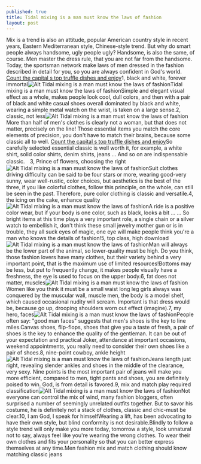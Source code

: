 ```yaml
---
published: true
title: Tidal mixing is a man must know the laws of fashion
layout: post
---
```

Mix is a trend is also an attitude, popular American country style in recent years, Eastern Mediterranean style, Chinese-style trend. But why do smart people always handsome, ugly people ugly? Handsome, is also the same, of course. Men master the dress rule, that you are not far from the handsome. Today, the sportsman network make laws of men dressed in the fashion described in detail for you, so you are always confident in God\'s world. [Count the capital s top truffle dishes and enjoy](http://moshino.github.io/2016/01/24/count-the-capital-s-top-truffle-dishes-and-enjoy-the-perfect-taste-of-luxury-experience.html)1, black and white, forever immortal![Alt Tidal mixing is a man must know the laws of fashion](https://c2.staticflickr.com/2/1520/25721048481_064561ffb0.jpg)Tidal mixing is a man must know the laws of fashionSimple and elegant visual effect as a whole, makes people look cool, dull colors, and then with a pair of black and white casual shoes overall dominated by black and white, wearing a simple metal watch on the wrist, is taken on a large sense.2, classic, not less![Alt Tidal mixing is a man must know the laws of fashion](https://c2.staticflickr.com/2/1676/25721060361_56172f0e95.jpg)More than half of men\'s clothes is clearly not a woman, but that does not matter, precisely on the line! Those essential items you match the core elements of precision, you don\'t have to match their brains, because some classic all to well. [Count the capital s top truffle dishes and enjoy](http://moshino.github.io/2016/01/24/count-the-capital-s-top-truffle-dishes-and-enjoy-the-perfect-taste-of-luxury-experience.html)So carefully selected essential classic is well worth it, for example, a white shirt, solid color shirts, denim shirts, jeans ... And so on are indispensable classic.　3, Prince of flowers, choosing the right![Alt Tidal mixing is a man must know the laws of fashion](https://c2.staticflickr.com/2/1686/25189556393_2f6de0773d.jpg)Suit clothes driving difficulty can be said to be four stars or more, wearing good-very sunny, wear well-rustic, color choices, but aesthetics is the best of the three, if you like colorful clothes, follow this principle, on the whole, can still be seen in the past. Therefore, pure color clothing is classic and versatile.4, the icing on the cake, enhance quality![Alt Tidal mixing is a man must know the laws of fashion](https://c2.staticflickr.com/2/1665/25790104356_831fcdfa12.jpg)A ride is a positive color wear, but if your body is one color, such as black, looks a bit ... ... So bright items at this time plays a very important role, a single chain or a silver watch to embellish it, don\'t think these small jewelry mother gun or is in trouble, they all suck eyes of magic, one eye will make people think you\'re a man who knows the details of fashion!5, top class, high download![Alt Tidal mixing is a man must know the laws of fashion](https://c2.staticflickr.com/2/1657/25515504380_3eac47f310.jpg)Man will always be the lower part of the animal, so lower-quality must be high. Do you think, those fashion lovers have many clothes, but their variety behind a very important point, that is the maximum use of limited resources!Bottoms may be less, but put to frequently change, it makes people visually have a freshness, the eye is used to focus on the upper body.6, fat does not matter, muscles![Alt Tidal mixing is a man must know the laws of fashion](https://c2.staticflickr.com/2/1528/25515515820_0410567cf3.jpg)Women like you think it must be a small waist long leg girls always was conquered by the muscular wall, muscle men, the body is a model shelf, which caused occasional nudity will scream. Important is that dress would be, because go up, drooping shoulders worn out effect (imagine).7, my hero, faces![Alt Tidal mixing is a man must know the laws of fashion](https://c2.staticflickr.com/2/1561/25515527010_6d51c5b513.jpg)People often say: \"good man faces\" suggests that men\'s shoes is the key to line miles.Canvas shoes, flip-flops, shoes that give you a taste of fresh, a pair of shoes is the key to enhance the quality of the gentleman. It can be out of your expectation and practical Joker, attendance at important occasions, weekend appointments, you really need to consider their own shoes like a pair of shoes.8, nine-point cowboy, ankle height![Alt Tidal mixing is a man must know the laws of fashion](https://c2.staticflickr.com/2/1507/25790144496_644f7eb535.jpg)Jeans length just right, revealing slender ankles and shoes in the middle of the clearance, very sexy. Nine points is the most important pair of jeans will make you more efficient, compared to men, tight pants and shoes, you are definitely poised to win. God, is from detail is favored.9, mix and match play required classification![Alt Tidal mixing is a man must know the laws of fashion](https://c2.staticflickr.com/2/1597/25790155036_4c21d0fc98.jpg)Not everyone can control the mix of wind, many fashion bloggers, often surprised a number of seemingly unrelated outfits together. But to savor his costume, he is definitely not a stack of clothes, classic and chic-must be clear.10, I am God, I speak for himselfWearing a lift, has been advocating to have their own style, but blind conformity is not desirable.Blindly to follow a style trend will only make you more today, tomorrow a style, look unnatural not to say, always feel like you\'re wearing the wrong clothes. To wear their own clothes and fits your personality so that you can better express themselves at any time.Men fashion mix and match clothing should know matching classic jeans